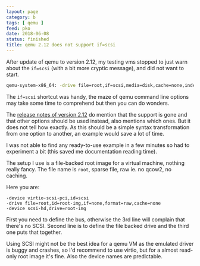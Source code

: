 ```yaml
---
layout: page
category: b
tags: [ qemu ]
feed: pko
date: 2018-06-08
status: finished
title: qemu 2.12 does not support if=scsi
---
```


After update of qemu to version 2.12, my testing vms stopped to just warn
about the `if=scsi` (with a bit more cryptic message), and did not want to
start.

```sh
qemu-system-x86_64: -drive file=root,if=scsi,media=disk,cache=none,index=0,format=raw: machine type does not support if=scsi,bus=0,unit=0
```

The `if=scsi` shortcut was handy, the maze of qemu command line options may
take some time to comprehend but then you can do wonders.

The [release notes of version 2.12](https://wiki.qemu.org/ChangeLog/2.12#Deprecated_options_and_features) do
mention that the support is gone and that other options should be used instead,
also mentions which ones. But it does not tell how exactly. As this should be a
simple syntax transformation from one option to another, an example would save
a lot of time.

I was not able to find any ready-to-use example in a few minutes so had to
experiment a bit (this saved me documentation reading time).

The setup I use is a file-backed root image for a virtual machine, nothing
really fancy. The file name is `root`, sparse file, raw ie. no qcow2, no
caching.

Here you are:

```
-device virtio-scsi-pci,id=scsi
-drive file=root,id=root-img,if=none,format=raw,cache=none
-device scsi-hd,drive=root-img
```

First you need to define the bus, otherwise the 3rd line will complain that
there's no SCSI. Second line is to define the file backed drive and the third
one puts that together.

Using SCSI might not be the best idea for a qemu VM as the emulated driver is
buggy and crashes, so I'd recommend to use virtio, but for a almost read-only
root image it's fine. Also the device names are predictable.
